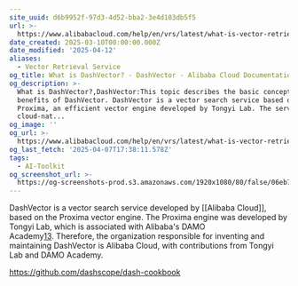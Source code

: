 ```yaml
---
site_uuid: d6b9952f-97d3-4d52-bba2-3e4d103db5f5
url: >-
  https://www.alibabacloud.com/help/en/vrs/latest/what-is-vector-retrieval-service
date_created: 2025-03-10T00:00:00.000Z
date_modified: '2025-04-12'
aliases:
  - Vector Retrieval Service
og_title: What is DashVector? - DashVector - Alibaba Cloud Documentation Center
og_description: >-
  What is DashVector?,DashVector:This topic describes the basic concepts and
  benefits of DashVector. DashVector is a vector search service based on
  Proxima, an efficient vector engine developed by Tongyi Lab. The service is
  cloud-nat...
og_image: ''
og_url: >-
  https://www.alibabacloud.com/help/en/vrs/latest/what-is-vector-retrieval-service
og_last_fetch: '2025-04-07T17:38:11.578Z'
tags:
  - AI-Toolkit
og_screenshot_url: >-
  https://og-screenshots-prod.s3.amazonaws.com/1920x1080/80/false/06eb7cb52f4be9228f8ffd118b8594c7da1983e155c784aeb609e0a3478bcb42.jpeg
---
```



























































DashVector is a vector search service developed by [[Alibaba Cloud]], based on the Proxima vector engine. The Proxima engine was developed by Tongyi Lab, which is associated with Alibaba's DAMO Academy[1](https://www.alibabacloud.com/help/en/vrs/latest/what-is-vector-retrieval-service)[3](https://python.langchain.com/docs/integrations/retrievers/self_query/dashvector/). Therefore, the organization responsible for inventing and maintaining DashVector is Alibaba Cloud, with contributions from Tongyi Lab and DAMO Academy.

https://github.com/dashscope/dash-cookbook